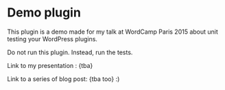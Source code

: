 # Demo plugin

This plugin is a demo made for my talk at WordCamp Paris 2015 about unit testing your WordPress plugins.

Do not run this plugin. Instead, run the tests.

Link to my presentation : {tba}

Link to a series of blog post: {tba too} :)